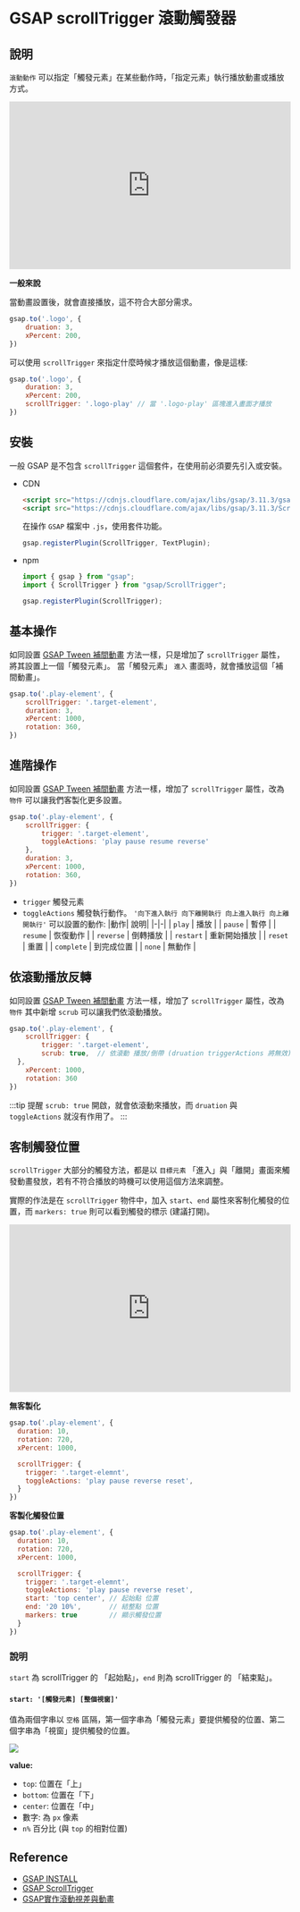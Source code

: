 # GSAP scrollTrigger 滾動觸發器


## 說明
`滾動動作` 可以指定「觸發元素」在某些動作時，「指定元素」執行播放動畫或播放方式。

<iframe height="300" style="width: 100%;" scrolling="no" title="GSAP-scrollTrigger 滾動觸發" src="https://codepen.io/naiky/embed/GRGebKX" frameborder="no" loading="lazy" allowtransparency="true" allowfullscreen="true">
  See the Pen <a href="https://codepen.io/naiky/pen/GRGebKX">
  GSAP-scrollTrigger 滾動觸發</a> by Naiky (<a href="https://codepen.io/naiky">@naiky</a>)
  on <a href="https://codepen.io">CodePen</a>.
</iframe>

**一般來說** 

當動畫設置後，就會直接播放，這不符合大部分需求。
```js
gsap.to('.logo', {
	druation: 3,
	xPercent: 200,
})
```

可以使用 `scrollTrigger` 來指定什麼時候才播放這個動畫，像是這樣:
```js {4}
gsap.to('.logo', {
	duration: 3,
	xPercent: 200,
	scrollTrigger: '.logo-play' // 當 '.logo-play' 區塊進入畫面才播放
})
```

## 安裝
一般 GSAP 是不包含 `scrollTrigger` 這個套件，在使用前必須要先引入或安裝。

-  CDN
	```html
	<script src="https://cdnjs.cloudflare.com/ajax/libs/gsap/3.11.3/gsap.min.js"></script>
	<script src="https://cdnjs.cloudflare.com/ajax/libs/gsap/3.11.3/ScrollTrigger.min.js"></script>
	```

	在操作 `GSAP` 檔案中 `.js`，使用套件功能。
	```js
	gsap.registerPlugin(ScrollTrigger, TextPlugin);
	```

- npm
	```js
	import { gsap } from "gsap";
	import { ScrollTrigger } from "gsap/ScrollTrigger";

	gsap.registerPlugin(ScrollTrigger);
	```

## 基本操作
如同設置 [GSAP Tween 補間動畫] 方法一樣，只是增加了 `scrollTrigger` 屬性，將其設置上一個「觸發元素」。
當「觸發元素」 `進入` 畫面時，就會播放這個「補間動畫」。

```js {2}
gsap.to('.play-element', {
	scrollTrigger: '.target-element',
	duration: 3,
	xPercent: 1000,
	rotation: 360,
})
```

## 進階操作
如同設置 [GSAP Tween 補間動畫] 方法一樣，增加了 `scrollTrigger` 屬性，改為 `物件` 可以讓我們客製化更多設置。

```js {2-5}
gsap.to('.play-element', {
	scrollTrigger: {
		trigger: '.target-element',
		toggleActions: 'play pause resume reverse'
	},
	duration: 3,
	xPercent: 1000,
	rotation: 360,
})
```

- `trigger` 觸發元素
- `toggleActions` 觸發執行動作。 `'向下進入執行 向下離開執行 向上進入執行 向上離開執行'`
	可以設置的動作:
	|動作| 說明|
	|-|-|
	| `play` | 播放 |
	| `pause` | 暫停 |
	| `resume` | 恢復動作 |
	| `reverse` | 倒轉播放 |
	| `restart` | 重新開始播放 |
	| `reset` | 重置 |
	| `complete` | 到完成位置 |
	| `none` | 無動作 |

## 依滾動播放反轉
如同設置 [GSAP Tween 補間動畫] 方法一樣，增加了 `scrollTrigger` 屬性，改為 `物件` 其中新增 `scrub` 可以讓我們依滾動播放。


```js {4}
gsap.to('.play-element', {
	scrollTrigger: {
		trigger: '.target-element',
		scrub: true,  // 依滾動 播放/倒帶 (druation triggerActions 將無效)
  },
	xPercent: 1000,
	rotation: 360
})
```

:::tip 提醒
`scrub: true` 開啟，就會依滾動來播放，而 `druation` 與 `toggleActions` 就沒有作用了。
:::

## 客制觸發位置
`scrollTrigger` 大部分的觸發方法，都是以 `目標元素` 「進入」與「離開」畫面來觸發動畫發放，若有不符合播放的時機可以使用這個方法來調整。

實際的作法是在 `scrollTrigger` 物件中，加入 `start`、`end` 屬性來客制化觸發的位置，而 `markers: true` 則可以看到觸發的標示 (建議打開)。

<iframe height="300" style="width: 100%;" scrolling="no" title="GSAP-scrollTrigger start and end 客制開始與結束" src="https://codepen.io/naiky/embed/dyKEvNw?default-tab=js%2Cresult" frameborder="no" loading="lazy" allowtransparency="true" allowfullscreen="true">
  See the Pen <a href="https://codepen.io/naiky/pen/dyKEvNw">
  GSAP-scrollTrigger start and end 客制開始與結束</a> by Naiky (<a href="https://codepen.io/naiky">@naiky</a>)
  on <a href="https://codepen.io">CodePen</a>.
</iframe>


**無客製化**
```js
gsap.to('.play-element', {
  duration: 10,
  rotation: 720,
  xPercent: 1000,

  scrollTrigger: {
    trigger: '.target-elemnt',
    toggleActions: 'play pause reverse reset',
  }
})
```

**客製化觸發位置**

```js {9-11}
gsap.to('.play-element', {
  duration: 10,
  rotation: 720,
  xPercent: 1000,

  scrollTrigger: {
    trigger: '.target-elemnt',
    toggleActions: 'play pause reverse reset',
	start: 'top center', // 起始點 位置
    end: '20 10%',       // 結整點 位置
	markers: true        // 顯示觸發位置
  }
})
```

### 說明
`start` 為 scrollTrigger 的 「起始點」，`end` 則為 scrollTrigger 的 「結束點」。

#### `start: '[觸發元素] [整個視窗]'`
值為兩個字串以 `空格` 區隔，第一個字串為「觸發元素」要提供觸發的位置、第二個字串為「視窗」提供觸發的位置。

![](/Javascript/img/gsap-scrollTrigger-start-end.png)


**value:**
- `top`: 位置在「上」
- `bottom`: 位置在「下」
- `center`: 位置在「中」
- 數字: 為 `px` 像素
- `n%` 百分比 (與 `top` 的相對位置)


## Reference
[GSAP Tween 補間動畫]: /Javascript/gsap-tween
- [GSAP INSTALL](https://greensock.com/docs/v3/Installation)
- [GSAP ScrollTrigger](https://greensock.com/docs/v3/Plugins/ScrollTrigger)
- [GSAP實作滾動視差與動畫](https://sleet-berry-8a9.notion.site/GSAP-ddc5d9cf73b94b6fa16bd0d6a637482b)